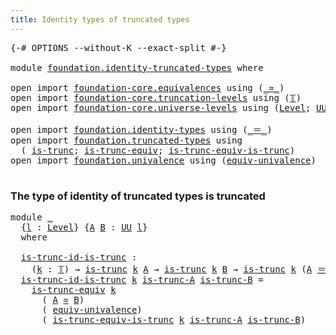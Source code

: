 ```yaml
---
title: Identity types of truncated types
---
```


<pre class="Agda"><a id="59" class="Symbol">{-#</a> <a id="63" class="Keyword">OPTIONS</a> <a id="71" class="Pragma">--without-K</a> <a id="83" class="Pragma">--exact-split</a> <a id="97" class="Symbol">#-}</a>

<a id="102" class="Keyword">module</a> <a id="109" href="foundation.identity-truncated-types.html" class="Module">foundation.identity-truncated-types</a> <a id="145" class="Keyword">where</a>

<a id="152" class="Keyword">open</a> <a id="157" class="Keyword">import</a> <a id="164" href="foundation-core.equivalences.html" class="Module">foundation-core.equivalences</a> <a id="193" class="Keyword">using</a> <a id="199" class="Symbol">(</a><a id="200" href="foundation-core.equivalences.html#1621" class="Function Operator">_≃_</a><a id="203" class="Symbol">)</a>
<a id="205" class="Keyword">open</a> <a id="210" class="Keyword">import</a> <a id="217" href="foundation-core.truncation-levels.html" class="Module">foundation-core.truncation-levels</a> <a id="251" class="Keyword">using</a> <a id="257" class="Symbol">(</a><a id="258" href="foundation-core.truncation-levels.html#395" class="Datatype">𝕋</a><a id="259" class="Symbol">)</a>
<a id="261" class="Keyword">open</a> <a id="266" class="Keyword">import</a> <a id="273" href="foundation-core.universe-levels.html" class="Module">foundation-core.universe-levels</a> <a id="305" class="Keyword">using</a> <a id="311" class="Symbol">(</a><a id="312" href="Agda.Primitive.html#597" class="Postulate">Level</a><a id="317" class="Symbol">;</a> <a id="319" href="foundation-core.universe-levels.html#235" class="Primitive">UU</a><a id="321" class="Symbol">;</a> <a id="323" href="Agda.Primitive.html#810" class="Primitive Operator">_⊔_</a><a id="326" class="Symbol">)</a>

<a id="329" class="Keyword">open</a> <a id="334" class="Keyword">import</a> <a id="341" href="foundation.identity-types.html" class="Module">foundation.identity-types</a> <a id="367" class="Keyword">using</a> <a id="373" class="Symbol">(</a><a id="374" href="foundation-core.identity-types.html#1865" class="Function Operator">_＝_</a><a id="377" class="Symbol">)</a>
<a id="379" class="Keyword">open</a> <a id="384" class="Keyword">import</a> <a id="391" href="foundation.truncated-types.html" class="Module">foundation.truncated-types</a> <a id="418" class="Keyword">using</a>
  <a id="426" class="Symbol">(</a> <a id="428" href="foundation-core.truncated-types.html#1741" class="Function">is-trunc</a><a id="436" class="Symbol">;</a> <a id="438" href="foundation-core.truncated-types.html#4391" class="Function">is-trunc-equiv</a><a id="452" class="Symbol">;</a> <a id="454" href="foundation-core.truncated-types.html#12038" class="Function">is-trunc-equiv-is-trunc</a><a id="477" class="Symbol">)</a>
<a id="479" class="Keyword">open</a> <a id="484" class="Keyword">import</a> <a id="491" href="foundation.univalence.html" class="Module">foundation.univalence</a> <a id="513" class="Keyword">using</a> <a id="519" class="Symbol">(</a><a id="520" href="foundation-core.univalence.html#2255" class="Function">equiv-univalence</a><a id="536" class="Symbol">)</a>

</pre>
### The type of identity of truncated types is truncated

<pre class="Agda"><a id="610" class="Keyword">module</a> <a id="617" href="foundation.identity-truncated-types.html#617" class="Module">_</a>
  <a id="621" class="Symbol">{</a><a id="622" href="foundation.identity-truncated-types.html#622" class="Bound">l</a> <a id="624" class="Symbol">:</a> <a id="626" href="Agda.Primitive.html#597" class="Postulate">Level</a><a id="631" class="Symbol">}</a> <a id="633" class="Symbol">{</a><a id="634" href="foundation.identity-truncated-types.html#634" class="Bound">A</a> <a id="636" href="foundation.identity-truncated-types.html#636" class="Bound">B</a> <a id="638" class="Symbol">:</a> <a id="640" href="foundation-core.universe-levels.html#235" class="Primitive">UU</a> <a id="643" href="foundation.identity-truncated-types.html#622" class="Bound">l</a><a id="644" class="Symbol">}</a>
  <a id="648" class="Keyword">where</a>

  <a id="657" href="foundation.identity-truncated-types.html#657" class="Function">is-trunc-id-is-trunc</a> <a id="678" class="Symbol">:</a>
    <a id="684" class="Symbol">(</a><a id="685" href="foundation.identity-truncated-types.html#685" class="Bound">k</a> <a id="687" class="Symbol">:</a> <a id="689" href="foundation-core.truncation-levels.html#395" class="Datatype">𝕋</a><a id="690" class="Symbol">)</a> <a id="692" class="Symbol">→</a> <a id="694" href="foundation-core.truncated-types.html#1741" class="Function">is-trunc</a> <a id="703" href="foundation.identity-truncated-types.html#685" class="Bound">k</a> <a id="705" href="foundation.identity-truncated-types.html#634" class="Bound">A</a> <a id="707" class="Symbol">→</a> <a id="709" href="foundation-core.truncated-types.html#1741" class="Function">is-trunc</a> <a id="718" href="foundation.identity-truncated-types.html#685" class="Bound">k</a> <a id="720" href="foundation.identity-truncated-types.html#636" class="Bound">B</a> <a id="722" class="Symbol">→</a> <a id="724" href="foundation-core.truncated-types.html#1741" class="Function">is-trunc</a> <a id="733" href="foundation.identity-truncated-types.html#685" class="Bound">k</a> <a id="735" class="Symbol">(</a><a id="736" href="foundation.identity-truncated-types.html#634" class="Bound">A</a> <a id="738" href="foundation-core.identity-types.html#1865" class="Function Operator">＝</a> <a id="740" href="foundation.identity-truncated-types.html#636" class="Bound">B</a><a id="741" class="Symbol">)</a>
  <a id="745" href="foundation.identity-truncated-types.html#657" class="Function">is-trunc-id-is-trunc</a> <a id="766" href="foundation.identity-truncated-types.html#766" class="Bound">k</a> <a id="768" href="foundation.identity-truncated-types.html#768" class="Bound">is-trunc-A</a> <a id="779" href="foundation.identity-truncated-types.html#779" class="Bound">is-trunc-B</a> <a id="790" class="Symbol">=</a>
    <a id="796" href="foundation-core.truncated-types.html#4391" class="Function">is-trunc-equiv</a> <a id="811" href="foundation.identity-truncated-types.html#766" class="Bound">k</a>
      <a id="819" class="Symbol">(</a> <a id="821" href="foundation.identity-truncated-types.html#634" class="Bound">A</a> <a id="823" href="foundation-core.equivalences.html#1621" class="Function Operator">≃</a> <a id="825" href="foundation.identity-truncated-types.html#636" class="Bound">B</a><a id="826" class="Symbol">)</a>
      <a id="834" class="Symbol">(</a> <a id="836" href="foundation-core.univalence.html#2255" class="Function">equiv-univalence</a><a id="852" class="Symbol">)</a>
      <a id="860" class="Symbol">(</a> <a id="862" href="foundation-core.truncated-types.html#12038" class="Function">is-trunc-equiv-is-trunc</a> <a id="886" href="foundation.identity-truncated-types.html#766" class="Bound">k</a> <a id="888" href="foundation.identity-truncated-types.html#768" class="Bound">is-trunc-A</a> <a id="899" href="foundation.identity-truncated-types.html#779" class="Bound">is-trunc-B</a><a id="909" class="Symbol">)</a>
</pre>